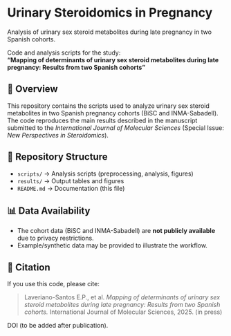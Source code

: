 # Urinary Steroidomics in Pregnancy
Analysis of urinary sex steroid metabolites during late pregnancy in two Spanish cohorts.

Code and analysis scripts for the study:  
**“Mapping of determinants of urinary sex steroid metabolites during late pregnancy: Results from two Spanish cohorts”**

## 📖 Overview
This repository contains the scripts used to analyze urinary sex steroid metabolites in two Spanish pregnancy cohorts (BiSC and INMA-Sabadell).  
The code reproduces the main results described in the manuscript submitted to the *International Journal of Molecular Sciences* (Special Issue: *New Perspectives in Steroidomics*).

## 📂 Repository Structure
- `scripts/` → Analysis scripts (preprocessing, analysis, figures)  
- `results/` → Output tables and figures  
- `README.md` → Documentation (this file)  

## 📊 Data Availability
- The cohort data (BiSC and INMA-Sabadell) are **not publicly available** due to privacy restrictions.  
- Example/synthetic data may be provided to illustrate the workflow.  

## 📄 Citation
If you use this code, please cite:  

> Laveriano-Santos E.P., et al. *Mapping of determinants of urinary sex steroid metabolites during late pregnancy: Results from two Spanish cohorts.* International Journal of Molecular Sciences, 2025. (in press)

DOI (to be added after publication).

